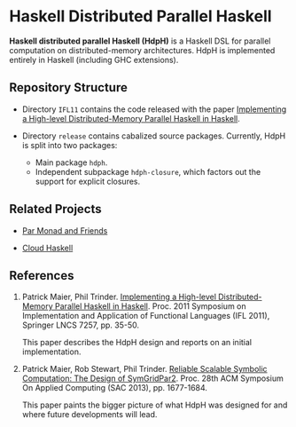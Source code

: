 Haskell Distributed Parallel Haskell
====================================

**Haskell distributed parallel Haskell (HdpH)** is a Haskell DSL for
parallel computation on distributed-memory architectures. HdpH is
implemented entirely in Haskell (including GHC extensions).


Repository Structure
--------------------

* Directory `IFL11` contains the code released with the paper [Implementing a High-level Distributed-Memory Parallel Haskell in Haskell](http://www.macs.hw.ac.uk/~pm175/papers/Maier_Trinder_IFL2011_XT.pdf).

* Directory `release` contains cabalized source packages.
  Currently, HdpH is split into two packages:

    * Main package `hdph`.
    * Independent subpackage `hdph-closure`, which factors out the support for explicit closures.


Related Projects
----------------

* [Par Monad and Friends](https://github.com/simonmar/monad-par)

* [Cloud Haskell](http://haskell-distributed.github.com)


References
----------

1.  Patrick Maier, Phil Trinder.
    [Implementing a High-level Distributed-Memory Parallel Haskell in Haskell](http://www.macs.hw.ac.uk/~pm175/papers/Maier_Trinder_IFL2011_XT.pdf).
    Proc. 2011 Symposium on Implementation and Application of Functional Languages (IFL 2011), Springer LNCS 7257, pp. 35-50.

    This paper describes the HdpH design and reports on an initial implementation.

2.  Patrick Maier, Rob Stewart, Phil Trinder.
    [Reliable Scalable Symbolic Computation: The Design of SymGridPar2](http://www.macs.hw.ac.uk/~pm175/papers/Maier_Stewart_Trinder_SAC2013.pdf).
    Proc. 28th ACM Symposium On Applied Computing (SAC 2013), pp. 1677-1684.

    This paper paints the bigger picture of what HdpH was designed for and where future developments will lead.
